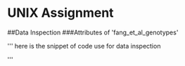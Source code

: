 # UNIX Assignment
##Data Inspection
###Attributes of 'fang_et_al_genotypes'

'''
here is the snippet of code use for data inspection

'''
